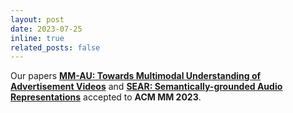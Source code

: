 ```yaml
---
layout: post
date: 2023-07-25 
inline: true
related_posts: false
---
```


Our papers [**MM-AU: Towards Multimodal Understanding of Advertisement Videos**](https://dl.acm.org/doi/abs/10.1145/3581783.3612371) and [<strong>SEAR: Semantically-grounded Audio Representations</strong>](https://dl.acm.org/doi/pdf/10.1145/3581783.3612592) accepted to **ACM MM 2023**.